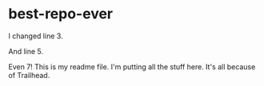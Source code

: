 # best-repo-ever

I changed line 3.

And line 5.

Even 7!
This is my readme file. 
I'm putting all the stuff here.
It's all because of Trailhead.

